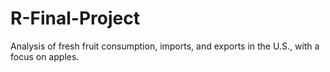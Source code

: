 # R-Final-Project
Analysis of fresh fruit consumption, imports, and exports in the U.S., with a focus on apples.
